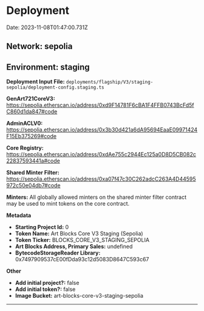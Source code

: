 
  # Deployment

  Date: 2023-11-08T01:47:00.731Z

  ## **Network:** sepolia

  ## **Environment:** staging

  **Deployment Input File:** `deployments/flagship/V3/staging-sepolia/deployment-config.staging.ts`

  **GenArt721CoreV3:** https://sepolia.etherscan.io/address/0xd9F14781F6cBA1F4FFB0743BcFd5fC860d1da847#code

  **AdminACLV0:** https://sepolia.etherscan.io/address/0x3b30d421a6dA95694EaaE09971424F15Eb375269#code

  **Core Registry:** https://sepolia.etherscan.io/address/0xdAe755c2944Ec125a0D8D5CB082c22837593441a#code

  **Shared Minter Filter:** https://sepolia.etherscan.io/address/0xa07f47c30C262adcC263A4D44595972c50e04db7#code

  **Minters:** All globally allowed minters on the shared minter filter contract may be used to mint tokens on the core contract.

  **Metadata**

  - **Starting Project Id:** 0
  - **Token Name:** Art Blocks Core V3 Staging (Sepolia)
  - **Token Ticker:** BLOCKS_CORE_V3_STAGING_SEPOLIA
  - **Art Blocks Address, Primary Sales:** undefined
  - **BytecodeStorageReader Library:** 0x7497909537cE00fDda93c12d5083D8647C593c67

  **Other**

  - **Add initial project?:** false
  - **Add initial token?:** false
  - **Image Bucket:** art-blocks-core-v3-staging-sepolia

  ---

  